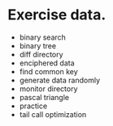 
# Exercise data.

* binary search
* binary tree 
* diff directory
* enciphered data 
* find common key
* generate data randomly 
* monitor directory 
* pascal triangle
* practice
* tail call optimization
